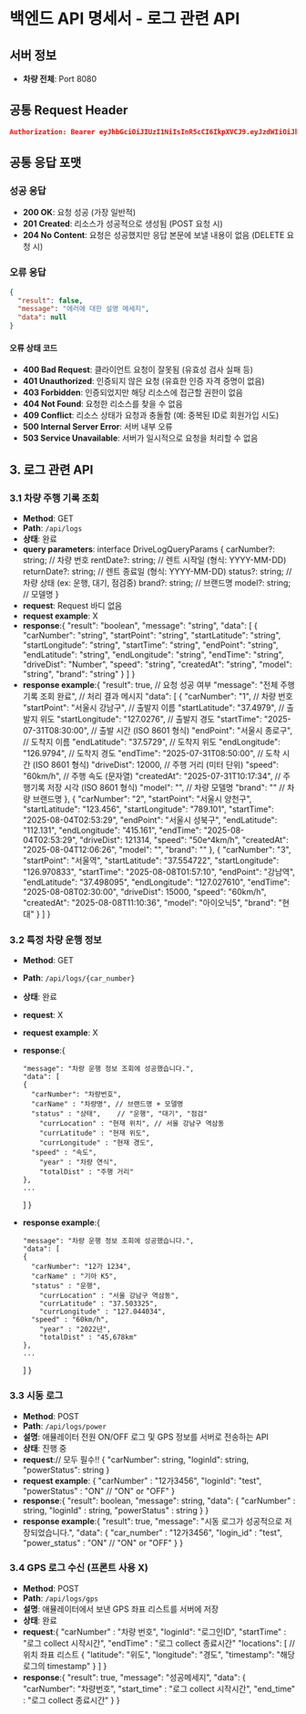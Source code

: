 # 백엔드 API 명세서 - 로그 관련 API

## 서버 정보

- **차량 전체**: Port 8080

## 공통 Request Header

```json
Authorization: Bearer eyJhbGciOiJIUzI1NiIsInR5cCI6IkpXVCJ9.eyJzdWIiOiJhZG1pblVzZXIxIiwicm9sZXMiOlsiQURNSU4iLCJVU0VSIl0sImlhdCI6MTY3ODkwNTYwMCwiZXhwIjoxNjc4OTA5MjAwfQ.some_very_long_jwt_string
```

## 공통 응답 포맷

### 성공 응답

- **200 OK**: 요청 성공 (가장 일반적)
- **201 Created**: 리소스가 성공적으로 생성됨 (POST 요청 시)
- **204 No Content**: 요청은 성공했지만 응답 본문에 보낼 내용이 없음 (DELETE 요청 시)

### 오류 응답

```json
{
  "result": false,
  "message": "에러에 대한 설명 메세지",
  "data": null
}
```

#### 오류 상태 코드

- **400 Bad Request**: 클라이언트 요청이 잘못됨 (유효성 검사 실패 등)
- **401 Unauthorized**: 인증되지 않은 요청 (유효한 인증 자격 증명이 없음)
- **403 Forbidden**: 인증되었지만 해당 리소스에 접근할 권한이 없음
- **404 Not Found**: 요청한 리소스를 찾을 수 없음
- **409 Conflict**: 리소스 상태가 요청과 충돌함 (예: 중복된 ID로 회원가입 시도)
- **500 Internal Server Error**: 서버 내부 오류
- **503 Service Unavailable**: 서버가 일시적으로 요청을 처리할 수 없음

## 3. 로그 관련 API

### 3.1 차량 주행 기록 조회

- **Method**: GET
- **Path**: `/api/logs`
- **상태**: 완료
- **query parameters**:
  interface DriveLogQueryParams {
  carNumber?: string; // 차량 번호
  rentDate?: string; // 렌트 시작일 (형식: YYYY-MM-DD)
  returnDate?: string; // 렌트 종료일 (형식: YYYY-MM-DD)
  status?: string; // 차량 상태 (ex: 운행, 대기, 점검중)
  brand?: string; // 브랜드명
  model?: string; // 모델명
  }
- **request**: Request 바디 없음
- **request example**: X
- **response**:{
  "result": "boolean",
  "message": "string",
  "data": [
  {
  "carNumber": "string",
  "startPoint": "string",
  "startLatitude": "string",
  "startLongitude": "string",
  "startTime": "string",
  "endPoint": "string",
  "endLatitude": "string",
  "endLongitude": "string",
  "endTime": "string",
  "driveDist": "Number",
  "speed": "string",
  "createdAt": "string",
  "model": "string",
  "brand": "string"
  }
  ]
  }
- **response example**:{
  "result": true, // 요청 성공 여부
  "message": "전체 주행기록 조회 완료", // 처리 결과 메시지
  "data": [
  {
  "carNumber": "1", // 차량 번호
  "startPoint": "서울시 강남구", // 출발지 이름
  "startLatitude": "37.4979", // 출발지 위도
  "startLongitude": "127.0276", // 출발지 경도
  "startTime": "2025-07-31T08:30:00", // 출발 시간 (ISO 8601 형식)
  "endPoint": "서울시 종로구", // 도착지 이름
  "endLatitude": "37.5729", // 도착지 위도
  "endLongitude": "126.9794", // 도착지 경도
  "endTime": "2025-07-31T08:50:00", // 도착 시간 (ISO 8601 형식)
  "driveDist": 12000, // 주행 거리 (미터 단위)
  "speed": "60km/h", // 주행 속도 (문자열)
  "createdAt": "2025-07-31T10:17:34", // 주행기록 저장 시각 (ISO 8601 형식)
  "model": "", // 차량 모델명
  "brand": "" // 차량 브랜드명
  },
  {
  "carNumber": "2",
  "startPoint": "서울시 양천구",
  "startLatitude": "123.456",
  "startLongitude": "789.101",
  "startTime": "2025-08-04T02:53:29",
  "endPoint": "서울시 성북구",
  "endLatitude": "112.131",
  "endLongitude": "415.161",
  "endTime": "2025-08-04T02:53:29",
  "driveDist": 121314,
  "speed": "50e^4km/h",
  "createdAt": "2025-08-04T12:06:26",
  "model": "",
  "brand": ""
  },
  {
  "carNumber": "3",
  "startPoint": "서울역",
  "startLatitude": "37.554722",
  "startLongitude": "126.970833",
  "startTime": "2025-08-08T01:57:10",
  "endPoint": "강남역",
  "endLatitude": "37.498095",
  "endLongitude": "127.027610",
  "endTime": "2025-08-08T02:30:00",
  "driveDist": 15000,
  "speed": "60km/h",
  "createdAt": "2025-08-08T11:10:36",
  "model": "아이오닉5",
  "brand": "현대"
  }
  ]
  }

### 3.2 특정 차량 운행 정보

- **Method**: GET
- **Path**: `/api/logs/{car_number}`
- **상태**: 완료
- **request**: X
- **request example**: X
- **response**:{

      "message": "차량 운행 정보 조회에 성공했습니다.",
      "data": [
      {
        "carNumber": "차량번호",
        "carName" : "차량명", // 브랜드명 + 모델명
        "status" : "상태",    // "운행", "대기", "점검"
          "currLocation" : "현재 위치", // 서울 강남구 역삼동
          "currLatitude" : "현재 위도",
          "currLongitude" : "현재 경도",
        "speed" : "속도",
          "year" : "차량 연식",
          "totalDist" : "주행 거리"
      },
      ...

  ]
  }

- **response example**:{

      "message": "차량 운행 정보 조회에 성공했습니다.",
      "data": [
      {
        "carNumber": "12가 1234",
        "carName" : "기아 K5",
        "status" : "운행",
          "currLocation" : "서울 강남구 역삼동",
          "currLatitude" : "37.503325",
          "currLongitude" : "127.044034",
        "speed" : "60km/h",
          "year" : "2022년",
          "totalDist" : "45,678km"
      },
      ...

  ]
  }

### 3.3 시동 로그

- **Method**: POST
- **Path**: `/api/logs/power`
- **설명**: 애뮬레이터 전원 ON/OFF 로그 및 GPS 정보를 서버로 전송하는 API
- **상태**: 진행 중
- **request**:// 모두 필수!!
  {
  "carNumber": string,
  "loginId": string,
  "powerStatus": string
  }
- **request example**:
  {
  "carNumber" : "12가3456",
  "loginId": "test",
  "powerStatus" : "ON" // "ON" or "OFF"
  }
- **response**:{
  "result": boolean,
  "message": string,
  "data": {
  "carNumber" : string,
  "loginId" : string,
  "powerStatus" : string
  }
  }
- **response example**:{
  "result": true,
  "message": "시동 로그가 성공적으로 저장되었습니다.",
  "data": {
  "car_number" : "12가3456",
  "login_id" : "test",
  "power_status" : "ON" // "ON" or "OFF"
  }
  }

### 3.4 GPS 로그 수신 (프론트 사용 X)

- **Method**: POST
- **Path**: `/api/logs/gps`
- **설명**: 애뮬레이터에서 보낸 GPS 좌표 리스트를 서버에 저장
- **상태**: 완료
- **request**:{
  "carNumber" : "차량 번호",
  "loginId": "로그인ID",
  "startTime" : "로그 collect 시작시간",
  "endTime" : "로그 collect 종료시간"
  "locations": [ // 위치 좌표 리스트
  {
  "latitude": "위도",
  "longitude": "경도",
  "timestamp": "해당 로그의 timestamp"
  }
  ]
  }
- **response**:{
  "result": true,
  "message": "성공메세지",
  "data": {
  "carNumber": "차량번호",
  "start_time" : "로그 collect 시작시간",
  "end_time" : "로그 collect 종료시간"
  }
  }
